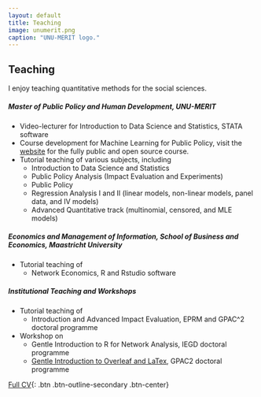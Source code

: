 ```yaml
---
layout: default
title: Teaching
image: unumerit.png
caption: "UNU-MERIT logo."
---
```


## Teaching

I enjoy teaching quantitative methods for the social sciences.

##### Master of Public Policy and Human Development, UNU-MERIT
* Video-lecturer for Introduction to Data Science and Statistics, STATA software
* Course development for Machine Learning for Public Policy, visit the [website](https://www.ml4publicpolicy.com/) for the fully public and open source course.
* Tutorial teaching of various subjects, including
  * Introduction to Data Science and Statistics
  * Public Policy Analysis (Impact Evaluation and Experiments)
  * Public Policy
  * Regression Analysis I and II (linear models, non-linear models, panel data, and IV models)
  * Advanced Quantitative track (multinomial, censored, and MLE models)
 
##### Economics and Management of Information, School of Business and Economics, Maastricht University
* Tutorial teaching of
  * Network Economics, R and Rstudio software

##### Institutional Teaching and Workshops
* Tutorial teaching of
  * Introduction and Advanced Impact Evaluation, EPRM and GPAC^2 doctoral programme
* Workshop on
  * Gentle Introduction to R for Network Analysis, IEGD doctoral programme
  * [Gentle Introduction to Overleaf and LaTex](https://github.com/michelleg06/GenleIntro2Overleaf), GPAC2 doctoral programme


[Full CV](pdfs/cv.pdf){: .btn .btn-outline-secondary .btn-center}
